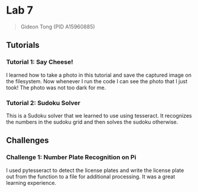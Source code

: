 # Lab 7

> Gideon Tong (PID A15960885)

## Tutorials

### Tutorial 1: Say Cheese!

I learned how to take a photo in this tutorial and save the captured image on the filesystem. Now whenever I run the code I can see the photo that I just took! The photo was not too dark for me.

### Tutorial 2: Sudoku Solver

This is a Sudoku solver that we learned to use using tesseract. It recognizes the numbers in the sudoku grid and then solves the sudoku otherwise.

## Challenges

### Challenge 1: Number Plate Recognition on Pi

I used pytesseract to detect the license plates and write the license plate out from the function to a file for additional processing. It was a great learning experience.
